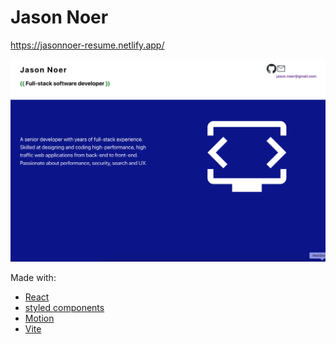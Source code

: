 # Jason Noer

<https://jasonnoer-resume.netlify.app/>

![](https://github.com/jnoer/about-me/blob/main/website.png?raw=true)

Made with:

- [React](https://react.dev/)
- [styled components](https://styled-components.com/)
- [Motion](https://motion.dev/)
- [Vite](https://vite.dev/) 

